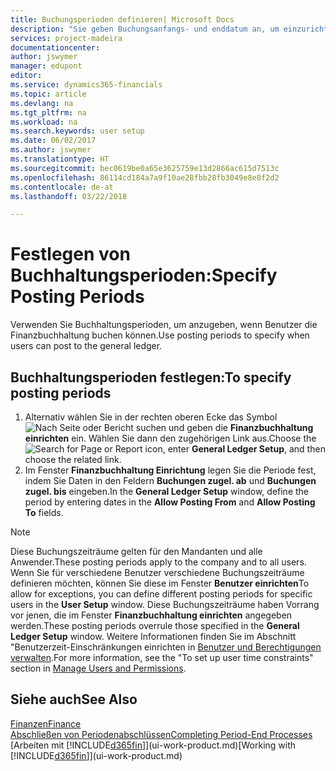 ```yaml
---
title: Buchungsperioden definieren| Microsoft Docs
description: "Sie geben Buchungsanfangs- und enddatum an, um einzurichten, wenn Benutzer die Finanzbuchhaltung buchen können."
services: project-madeira
documentationcenter: 
author: jswymer
manager: edupont
editor: 
ms.service: dynamics365-financials
ms.topic: article
ms.devlang: na
ms.tgt_pltfrm: na
ms.workload: na
ms.search.keywords: user setup
ms.date: 06/02/2017
ms.author: jswymer
ms.translationtype: HT
ms.sourcegitcommit: bec0619be0a65e3625759e13d2866ac615d7513c
ms.openlocfilehash: 86114cd184a7a9f10ae28fbb28fb3049e8e8f2d2
ms.contentlocale: de-at
ms.lasthandoff: 03/22/2018

---
```

# <a name="specify-posting-periods"></a><span data-ttu-id="afd79-103">Festlegen von Buchhaltungsperioden:</span><span class="sxs-lookup"><span data-stu-id="afd79-103">Specify Posting Periods</span></span>
<span data-ttu-id="afd79-104">Verwenden Sie Buchhaltungsperioden, um anzugeben, wenn Benutzer die Finanzbuchhaltung buchen können.</span><span class="sxs-lookup"><span data-stu-id="afd79-104">Use posting periods to specify when users can post to the general ledger.</span></span>  

## <a name="to-specify-posting-periods"></a><span data-ttu-id="afd79-105">Buchhaltungsperioden festlegen:</span><span class="sxs-lookup"><span data-stu-id="afd79-105">To specify posting periods</span></span>
1. <span data-ttu-id="afd79-106">Alternativ wählen Sie in der rechten oberen Ecke das Symbol ![Nach Seite oder Bericht suchen](media/ui-search/search_small.png "Nach Seite oder Bericht suchen") und geben die **Finanzbuchhaltung einrichten** ein. Wählen Sie dann den zugehörigen Link aus.</span><span class="sxs-lookup"><span data-stu-id="afd79-106">Choose the ![Search for Page or Report](media/ui-search/search_small.png "Search for Page or Report icon") icon, enter **General Ledger Setup**, and then choose the related link.</span></span>  
2. <span data-ttu-id="afd79-107">Im Fenster **Finanzbuchhaltung Einrichtung** legen Sie die Periode fest, indem Sie Daten in den Feldern **Buchungen zugel. ab** und **Buchungen zugel. bis** eingeben.</span><span class="sxs-lookup"><span data-stu-id="afd79-107">In the **General Ledger Setup** window, define the period by entering dates in the **Allow Posting From** and **Allow Posting To** fields.</span></span>  

> [!NOTE]  
>   <span data-ttu-id="afd79-108">Diese Buchungszeiträume gelten für den Mandanten und alle Anwender.</span><span class="sxs-lookup"><span data-stu-id="afd79-108">These posting periods apply to the company and to all users.</span></span> <span data-ttu-id="afd79-109">Wenn Sie für verschiedene Benutzer verschiedene Buchungszeiträume definieren möchten, können Sie diese im Fenster **Benutzer einrichten**</span><span class="sxs-lookup"><span data-stu-id="afd79-109">To allow for exceptions, you can define different posting periods for specific users in the **User Setup** window.</span></span> <span data-ttu-id="afd79-110">Diese Buchungszeiträume haben Vorrang vor jenen, die im Fenster **Finanzbuchhaltung einrichten** angegeben werden.</span><span class="sxs-lookup"><span data-stu-id="afd79-110">These posting periods overrule those specified in the **General Ledger Setup** window.</span></span> <span data-ttu-id="afd79-111">Weitere Informationen finden Sie im Abschnitt "Benutzerzeit-Einschränkungen einrichten in [Benutzer und Berechtigungen verwalten](ui-how-users-permissions.md).</span><span class="sxs-lookup"><span data-stu-id="afd79-111">For more information, see the "To set up user time constraints" section in [Manage Users and Permissions](ui-how-users-permissions.md).</span></span>

## <a name="see-also"></a><span data-ttu-id="afd79-112">Siehe auch</span><span class="sxs-lookup"><span data-stu-id="afd79-112">See Also</span></span>
[<span data-ttu-id="afd79-113">Finanzen</span><span class="sxs-lookup"><span data-stu-id="afd79-113">Finance</span></span>](finance.md)  
[<span data-ttu-id="afd79-114">Abschließen von Periodenabschlüssen</span><span class="sxs-lookup"><span data-stu-id="afd79-114">Completing Period-End Processes</span></span>](year-how-complete-period-end-processes.md)  
<span data-ttu-id="afd79-115">[Arbeiten mit [!INCLUDE[d365fin](includes/d365fin_md.md)]](ui-work-product.md)</span><span class="sxs-lookup"><span data-stu-id="afd79-115">[Working with [!INCLUDE[d365fin](includes/d365fin_md.md)]](ui-work-product.md)</span></span>

